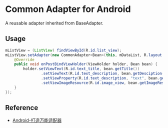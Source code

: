 # Common Adapter for Android

A reusable adapter inherited from BaseAdapter.

## Usage

```java
mListView = (ListView) findViewById(R.id.list_view);
mListView.setAdapter(new CommonAdapter<Bean>(this, mDataList, R.layout.list_item) {
    @Override
    public void onPostBindViewHolder(ViewHolder holder, Bean bean) {
        holder.setViewText(R.id.text_title, bean.getTitle())
                .setViewText(R.id.text_description, bean.getDesciption())
                .setViewProperty(R.id.text_description, "text", bean.getDesciption() + " Changed")
                .setViewImageResource(R.id.image_view, bean.getImageResId());
    }
});
```

## Reference

- [Android-打造万能适配器](http://www.imooc.com/learn/372)
